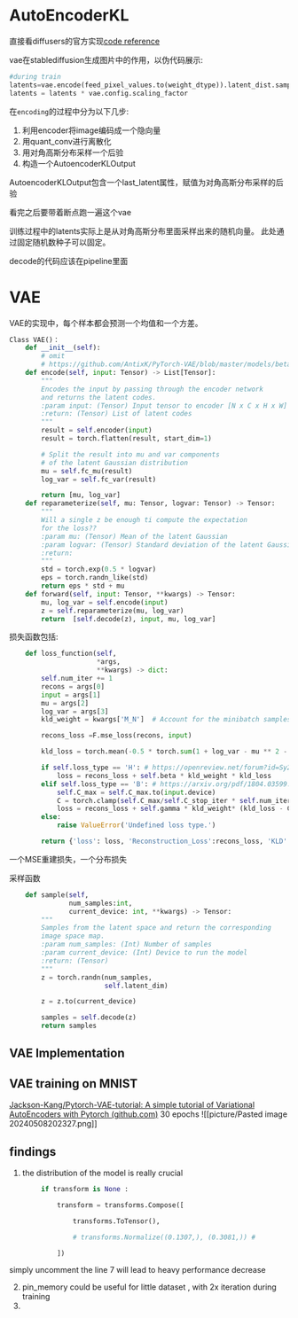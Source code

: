 # AutoEncoderKL
直接看diffusers的官方实现[code reference](https://github.com/huggingface/diffusers/blob/main/src/diffusers/models/autoencoders/autoencoder_kl.py)

vae在stablediffusion生成图片中的作用，以伪代码展示:
```python 
#during train 
latents=vae.encode(feed_pixel_values.to(weight_dtype)).latent_dist.sample()
latents = latents * vae.config.scaling_factor
```

在`encoding`的过程中分为以下几步:
1. 利用encoder将image编码成一个隐向量
2. 用quant_conv进行离散化
3. 用对角高斯分布采样一个后验
4. 构造一个AutoencoderKLOutput

AutoencoderKLOutput包含一个last_latent属性，赋值为对角高斯分布采样的后验

看完之后要带着断点跑一遍这个vae

训练过程中的latents实际上是从对角高斯分布里面采样出来的随机向量。  此处通过固定随机数种子可以固定。 

decode的代码应该在pipeline里面

# VAE 
VAE的实现中，每个样本都会预测一个均值和一个方差。 
```python 
Class VAE()：
	def __init__(self):
		# omit 
		# https://github.com/AntixK/PyTorch-VAE/blob/master/models/beta_vae.py
    def encode(self, input: Tensor) -> List[Tensor]:
        """
        Encodes the input by passing through the encoder network
        and returns the latent codes.
        :param input: (Tensor) Input tensor to encoder [N x C x H x W]
        :return: (Tensor) List of latent codes
        """
        result = self.encoder(input)
        result = torch.flatten(result, start_dim=1)

        # Split the result into mu and var components
        # of the latent Gaussian distribution
        mu = self.fc_mu(result)
        log_var = self.fc_var(result)

        return [mu, log_var]
    def reparameterize(self, mu: Tensor, logvar: Tensor) -> Tensor:
        """
        Will a single z be enough ti compute the expectation
        for the loss??
        :param mu: (Tensor) Mean of the latent Gaussian
        :param logvar: (Tensor) Standard deviation of the latent Gaussian
        :return:
        """
        std = torch.exp(0.5 * logvar)
        eps = torch.randn_like(std)
        return eps * std + mu
    def forward(self, input: Tensor, **kwargs) -> Tensor:
        mu, log_var = self.encode(input)
        z = self.reparameterize(mu, log_var)
        return  [self.decode(z), input, mu, log_var]
```

损失函数包括:
```python 
    def loss_function(self,
                      *args,
                      **kwargs) -> dict:
        self.num_iter += 1
        recons = args[0]
        input = args[1]
        mu = args[2]
        log_var = args[3]
        kld_weight = kwargs['M_N']  # Account for the minibatch samples from the dataset

        recons_loss =F.mse_loss(recons, input)

        kld_loss = torch.mean(-0.5 * torch.sum(1 + log_var - mu ** 2 - log_var.exp(), dim = 1), dim = 0)

        if self.loss_type == 'H': # https://openreview.net/forum?id=Sy2fzU9gl
            loss = recons_loss + self.beta * kld_weight * kld_loss
        elif self.loss_type == 'B': # https://arxiv.org/pdf/1804.03599.pdf
            self.C_max = self.C_max.to(input.device)
            C = torch.clamp(self.C_max/self.C_stop_iter * self.num_iter, 0, self.C_max.data[0])
            loss = recons_loss + self.gamma * kld_weight* (kld_loss - C).abs()
        else:
            raise ValueError('Undefined loss type.')

        return {'loss': loss, 'Reconstruction_Loss':recons_loss, 'KLD':kld_loss}

```

一个MSE重建损失，一个分布损失

采样函数
```python 
    def sample(self,
               num_samples:int,
               current_device: int, **kwargs) -> Tensor:
        """
        Samples from the latent space and return the corresponding
        image space map.
        :param num_samples: (Int) Number of samples
        :param current_device: (Int) Device to run the model
        :return: (Tensor)
        """
        z = torch.randn(num_samples,
                        self.latent_dim)

        z = z.to(current_device)

        samples = self.decode(z)
        return samples
```

## VAE Implementation

## VAE training on MNIST

[Jackson-Kang/Pytorch-VAE-tutorial: A simple tutorial of Variational AutoEncoders with Pytorch (github.com)](https://github.com/Jackson-Kang/Pytorch-VAE-tutorial)
30 epochs 
![[picture/Pasted image 20240508202327.png]]



## findings

1. the distribution of the model is really crucial 

```python 
        if transform is None :

            transform = transforms.Compose([

                transforms.ToTensor(),

                # transforms.Normalize((0.1307,), (0.3081,)) #

            ])
```
simply uncomment the line 7 will lead to heavy performance decrease 


2. pin_memory could be useful for little dataset , with 2x iteration during training 
3. 